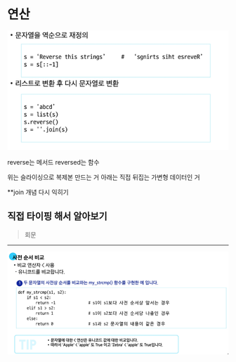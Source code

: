 # 연산

![alt text](image-9.png)

reverse는 메서드
reversed는 함수

위는 슬라이싱으로 복제본 만드는 거
아래는 직접 뒤집는 가변형 데이터인 거

**join 개념 다시 익히기

직접 타이핑 해서 알아보기
---
> 회문

---
![alt text](image.png)




